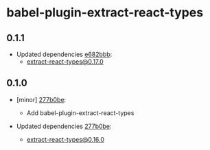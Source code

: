 # babel-plugin-extract-react-types

## 0.1.1
- Updated dependencies [e682bbb](https://github.com/atlassian/extract-react-types/commit/e682bbb):
  - extract-react-types@0.17.0

## 0.1.0
- [minor] [277b0be](https://github.com/atlassian/extract-react-types/commit/277b0be):
  - Add babel-plugin-extract-react-types

- Updated dependencies [277b0be](https://github.com/atlassian/extract-react-types/commit/277b0be):
  - extract-react-types@0.16.0
